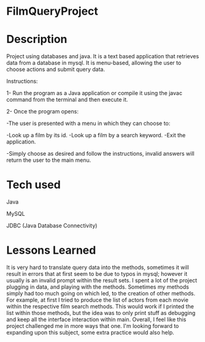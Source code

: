 # FilmQueryProject

# Description
Project using databases and java. It is a text based application that retrieves data from a database in mysql. It is menu-based, allowing the user to choose actions and submit query data.

Instructions: 

1- Run the program as a Java application or compile it using the javac command from the terminal and then execute it. 

2- Once the program opens:

-The user is presented with a menu in which they can choose to:

-Look up a film by its id.
-Look up a film by a search keyword.
-Exit the application.

-Simply choose as desired and follow the instructions, invalid answers will return the user to the main menu. 

# Tech used
Java

MySQL

JDBC (Java Database Connectivity)

# Lessons Learned

It is very hard to translate query data into the methods, sometimes it will result in errors that at first seem to be due to typos in mysql; however it usually is an invalid prompt within the result sets. 
I spent a lot of the project plugging in data, and playing with the methods. Sometimes my methods simply had too much going on which led, to the creation of other methods. For example, at first I tried to produce the list of actors from each movie within the respective film search methods. This would work if I printed the list within those methods, but the idea was to only print stuff as debugging and keep all the interface interaction within main. 
Overall, I feel like this project challenged me in more ways that one. I'm looking forward to expanding upon this subject, some extra practice would also help.